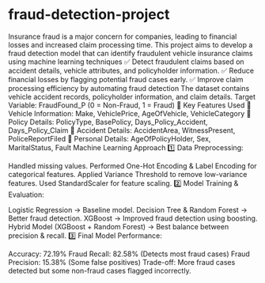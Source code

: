 # fraud-detection-project
Insurance fraud is a major concern for companies, leading to financial losses and increased claim processing time. This project aims to develop a fraud detection model that can identify fraudulent vehicle insurance claims using machine learning techniques
✅ Detect fraudulent claims based on accident details, vehicle attributes, and policyholder information.
✅ Reduce financial losses by flagging potential fraud cases early.
✅ Improve claim processing efficiency by automating fraud detection
The dataset contains vehicle accident records, policyholder information, and claim details.
Target Variable: FraudFound_P (0 = Non-Fraud, 1 = Fraud)
🔹 Key Features Used
🔹 Vehicle Information: Make, VehiclePrice, AgeOfVehicle, VehicleCategory
🔹 Policy Details: PolicyType, BasePolicy, Days_Policy_Accident, Days_Policy_Claim
🔹 Accident Details: AccidentArea, WitnessPresent, PoliceReportFiled
🔹 Personal Details: AgeOfPolicyHolder, Sex, MaritalStatus, Fault
 Machine Learning Approach
1️⃣ Data Preprocessing:

Handled missing values.
Performed One-Hot Encoding & Label Encoding for categorical features.
Applied Variance Threshold to remove low-variance features.
Used StandardScaler for feature scaling.
2️⃣ Model Training & Evaluation:

Logistic Regression → Baseline model.
Decision Tree & Random Forest → Better fraud detection.
XGBoost → Improved fraud detection using boosting.
Hybrid Model (XGBoost + Random Forest) → Best balance between precision & recall.
3️⃣ Final Model Performance:

Accuracy: 72.19%
Fraud Recall: 82.58% (Detects most fraud cases)
Fraud Precision: 15.38% (Some false positives)
Trade-off: More fraud cases detected but some non-fraud cases flagged incorrectly.
